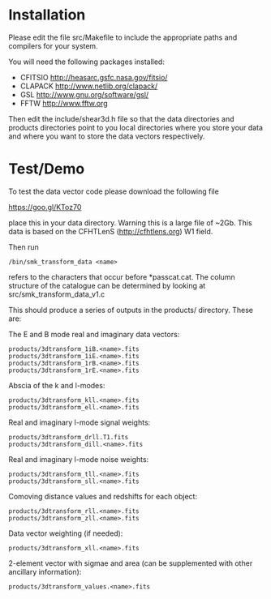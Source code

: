 Installation
============

Please edit the file src/Makefile to include the appropriate paths and compilers for your system. 

You will need the following packages installed: 

- CFITSIO http://heasarc.gsfc.nasa.gov/fitsio/
- CLAPACK http://www.netlib.org/clapack/
- GSL http://www.gnu.org/software/gsl/
- FFTW http://www.fftw.org

Then edit the include/shear3d.h file so that the data directories and products directories point to you local directories where you store your data 
and where you want to store the data vectors respectively.

Test/Demo 
=========

To test the data vector code please download the following file 

https://goo.gl/KToz70

place this in your data directory. Warning this is a large file of ~2Gb. This data is based on the CFHTLenS (http://cfhtlens.org) W1 field. 

Then run 

	/bin/smk_transform_data <name> 

<name> refers to the characters that occur before *passcat.cat. The column structure of the catalogue can be determined 
by looking at src/smk_transform_data_v1.c

This should produce a series of outputs in the products/ directory. These are: 

The E and B mode real and imaginary data vectors: 

	products/3dtransform_1iB.<name>.fits   
	products/3dtransform_1iE.<name>.fits   
	products/3dtransform_1rB.<name>.fits   
	products/3dtransform_1rE.<name>.fits

Abscia of the k and l-modes: 

	products/3dtransform_kll.<name>.fits   
	products/3dtransform_ell.<name>.fits   
	
Real and imaginary l-mode signal weights: 

	products/3dtransform_drll.T1.fits     
	products/3dtransform_dill.<name>.fits  

Real and imaginary l-mode noise weights: 

	products/3dtransform_tll.<name>.fits
	products/3dtransform_sll.<name>.fits

Comoving distance values and redshifts for each object: 

	products/3dtransform_rll.<name>.fits   
	products/3dtransform_zll.<name>.fits

Data vector weighting (if needed):

	products/3dtransform_xll.<name>.fits

2-element vector with sigmae and area (can be supplemented with other ancillary information): 

	products/3dtransform_values.<name>.fits

